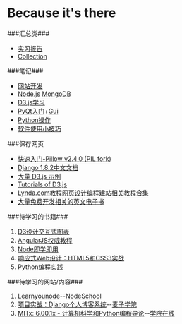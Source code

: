 Because it's there
===

###汇总类###
+ [实习报告](Report)
+ [Collection](Collection)


###笔记###
+ [网站开发](WebAll)
+ [Node.js](node) [MongoDB](mongodb)
+ [D3.js学习](d3js)
+ [PyQt入门](PyQt)+[Gui](Gui)
+ [Python操作](Python)
+ [软件使用小技巧](Tips)



###保存网页
+ [快速入门-Pillow v2.4.0 (PIL fork)](http://pillow-cn.readthedocs.org/zh_CN/latest/handbook/tutorial.html)
+ [Django 1.8.2中文文档](http://python.usyiyi.cn/django)
+ [大量 D3.js 示例](http://www.open-open.com/lib/view/open1387100056093.html)
+ [Tutorials of D3.js](https://github.com/mbostock/d3/wiki/Tutorials)
+ [Lynda.com教程网页设计编程建站相关教程合集](http://www.jiaochengonline.com/lynda-web-training-tutorials/)
+ [大量免费开发相关的英文电子书](http://www.open-open.com/lib/view/open1387100263499.html)

###待学习的书籍###
1. [D3设计交互式图表](http://download.csdn.net/detail/qiyuexuel/8015875)
1. [AngularJS权威教程](http://download.csdn.net/detail/headays2008/8038567)
1. [Node即学即用](http://download.csdn.net/detail/laoge/7067063)
1. [响应式Web设计：HTML5和CSS3实战](http://download.csdn.net/detail/kittypennywend/9038429)
1. Python编程实践

###待学习的网站/内容###
1. [Learnyounode](https://github.com/workshopper/learnyounode)--[NodeSchool](http://nodeschool.io/)
1. [项目实战：Django个人博客系统](http://www.maiziedu.com/course/others/309-6051/)--[麦子学院](www.maiziedu.com/)
1. [MITx: 6.00.1x - 计算机科学和Python编程导论](http://www.xuetangx.com/courses/course-v1:MITx+6_00_1x+2015_T1/info)--[学院在线](http://www.xuetangx.com/)

